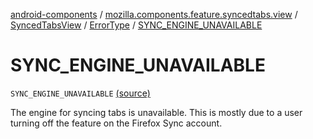 [android-components](../../../index.md) / [mozilla.components.feature.syncedtabs.view](../../index.md) / [SyncedTabsView](../index.md) / [ErrorType](index.md) / [SYNC_ENGINE_UNAVAILABLE](./-s-y-n-c_-e-n-g-i-n-e_-u-n-a-v-a-i-l-a-b-l-e.md)

# SYNC_ENGINE_UNAVAILABLE

`SYNC_ENGINE_UNAVAILABLE` [(source)](https://github.com/mozilla-mobile/android-components/blob/master/components/feature/syncedtabs/src/main/java/mozilla/components/feature/syncedtabs/view/SyncedTabsView.kt#L77)

The engine for syncing tabs is unavailable. This is mostly due to a user turning off the feature on the
Firefox Sync account.

